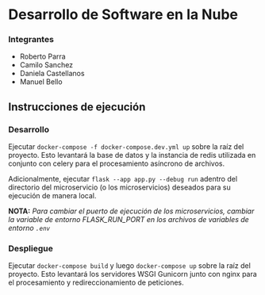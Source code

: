 # Desarrollo de Software en la Nube

### Integrantes
- Roberto Parra
- Camilo Sanchez
- Daniela Castellanos
- Manuel Bello

## Instrucciones de ejecución
### Desarrollo
Ejecutar `docker-compose -f docker-compose.dev.yml up` sobre la raíz del proyecto. Esto levantará la base de datos y la instancia de redis utilizada en conjunto con celery para el procesamiento asíncrono de archivos.

Adicionalmente, ejecutar `flask --app app.py --debug run` adentro del directorio del microservicio (o los microservicios) deseados para su ejecución de manera local.

**NOTA:** *Para cambiar el puerto de ejecución de los microservicios, cambiar la variable de entorno FLASK_RUN_PORT en los archivos de variables de entorno `.env`*

### Despliegue
Ejecutar `docker-compose build` y luego `docker-compose up` sobre la raíz del proyecto. Esto levantará los servidores WSGI Gunicorn junto con nginx para el procesamiento y redireccionamiento de peticiones.